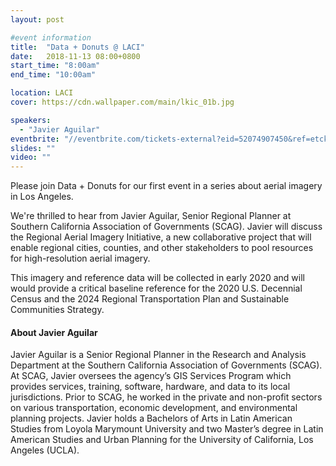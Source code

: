 ```yaml
---
layout: post

#event information
title:  "Data + Donuts @ LACI"
date:   2018-11-13 08:00+0800
start_time: "8:00am"
end_time: "10:00am"

location: LACI
cover: https://cdn.wallpaper.com/main/lkic_01b.jpg

speakers:
  - "Javier Aguilar"
eventbrite: "//eventbrite.com/tickets-external?eid=52074907450&ref=etckt"
slides: ""
video: ""
---
```

Please join Data + Donuts for our first event in a series about aerial imagery in Los Angeles.

We're thrilled to hear from Javier Aguilar, Senior Regional Planner at Southern California Association of Governments (SCAG). Javier will discuss the Regional Aerial Imagery Initiative, a new collaborative project that will enable regional cities, counties, and other stakeholders to pool resources for high-resolution aerial imagery.

This imagery and reference data will be collected in early 2020 and will would provide a critical baseline reference for the 2020 U.S. Decennial Census and the 2024 Regional Transportation Plan and Sustainable Communities Strategy.

#### About Javier Aguilar
Javier Aguilar is a Senior Regional Planner in the Research and Analysis Department at the Southern California Association of Governments (SCAG). At SCAG, Javier oversees the agency’s GIS Services Program which provides services, training, software, hardware, and data to its local jurisdictions. Prior to SCAG, he worked in the private and non-profit sectors on various transportation, economic development, and environmental planning projects. Javier holds a Bachelors of Arts in Latin American Studies from Loyola Marymount University and two Master’s degree in Latin American Studies and Urban Planning for the University of California, Los Angeles (UCLA).
